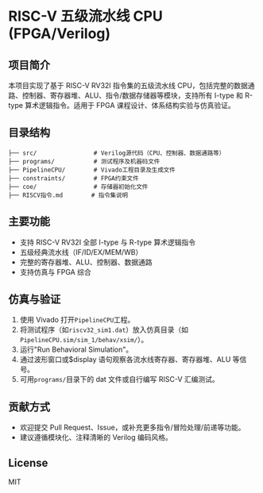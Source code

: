# RISC-V 五级流水线 CPU (FPGA/Verilog)

## 项目简介

本项目实现了基于 RISC-V RV32I 指令集的五级流水线 CPU，包括完整的数据通路、控制器、寄存器堆、ALU、指令/数据存储器等模块，支持所有 I-type 和 R-type 算术逻辑指令。适用于 FPGA 课程设计、体系结构实验与仿真验证。

## 目录结构

```
├── src/                # Verilog源代码（CPU、控制器、数据通路等）
├── programs/           # 测试程序及机器码文件
├── PipelineCPU/        # Vivado工程目录及生成文件
├── constraints/        # FPGA约束文件
├── coe/                # 存储器初始化文件
├── RISCV指令.md        # 指令集说明
```

## 主要功能

- 支持 RISC-V RV32I 全部 I-type 与 R-type 算术逻辑指令
- 五级经典流水线（IF/ID/EX/MEM/WB）
- 完整的寄存器堆、ALU、控制器、数据通路
- 支持仿真与 FPGA 综合

## 仿真与验证

1. 使用 Vivado 打开`PipelineCPU`工程。
2. 将测试程序（如`riscv32_sim1.dat`）放入仿真目录（如`PipelineCPU.sim/sim_1/behav/xsim/`）。
3. 运行"Run Behavioral Simulation"。
4. 通过波形窗口或$display 语句观察各流水线寄存器、寄存器堆、ALU 等信号。
5. 可用`programs/`目录下的 dat 文件或自行编写 RISC-V 汇编测试。

## 贡献方式

- 欢迎提交 Pull Request、Issue，或补充更多指令/冒险处理/前递等功能。
- 建议遵循模块化、注释清晰的 Verilog 编码风格。

## License

MIT
